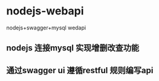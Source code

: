 # nodejs-webapi
nodejs+swagger+mysql wedapi

## nodejs 连接mysql 实现增删改查功能
## 通过swagger ui 遵循restful 规则编写api
